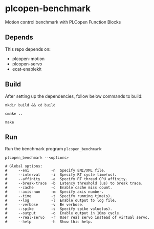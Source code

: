 # plcopen-benchmark

Motion control benchmark with PLCopen Function Blocks

## Depends

This repo depends on:

- plcopen-motion
- plcopen-servo
- ecat-enablekit

## Build

After setting up the dependencies, follow below commands to build:

```shell
mkdir build && cd build

cmake ..

make
```

## Run

Run the benchmark program ``plcopen_benchmark``:

```shell
plcopen_benchmark --<options>

# Global options:
#     --eni          -n  Specify ENI/XML file.
#     --interval     -i  Specify RT cycle time(us).
#     --affinity     -a  Specify RT thread CPU affinity.
#     --break-trace  -b  Latency threshold (us) to break trace.
#     --cache        -c  Enable cache miss count.
#     --axis-num     -m  Specify axis number.
#     --time         -t  Specify running time(s).
#     --log          -l  Enable output to log file.
#     --verbose      -v  Be verbose.
#     --spike        -s  Specify spike value(us).
#     --output       -o  Enable output in 10ms cycle.
#     --real-servo   -r  User real servo instead of virtual servo.
#     --help         -h  Show this help.
```
